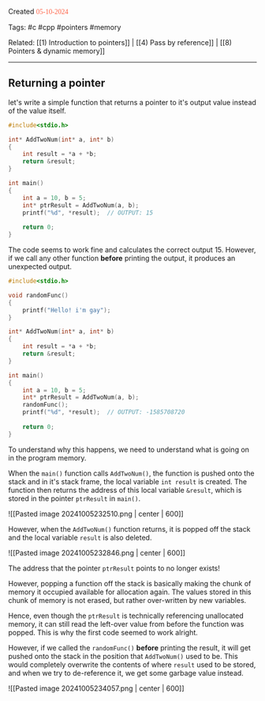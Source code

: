
Created <font style="color:tomato; font-family:Consolas;">05-10-2024</font>

Tags: #c #cpp #pointers #memory 

Related: [[1) Introduction to pointers]] | [[4) Pass by reference]] | [[8) Pointers & dynamic memory]]

****

## Returning a pointer

let's write a simple function that returns a pointer to it's output value instead of the value itself.

````c
#include<stdio.h>

int* AddTwoNum(int* a, int* b)
{
	int result = *a + *b;
	return &result;
}

int main()
{
	int a = 10, b = 5;
	int* ptrResult = AddTwoNum(a, b);
	printf("%d", *result);  // OUTPUT: 15
	
	return 0;
}
````

The code seems to work fine and calculates the correct output 15. However, if we call any other function **before** printing the output, it produces an unexpected output.

````c
#include<stdio.h>

void randomFunc()
{
	printf("Hello! i'm gay");
}

int* AddTwoNum(int* a, int* b)
{
	int result = *a + *b;
	return &result;
}

int main()
{
	int a = 10, b = 5;
	int* ptrResult = AddTwoNum(a, b);
	randomFunc();
	printf("%d", *result);  // OUTPUT: -1585708720
	
	return 0;
}
````

To understand why this happens, we need to understand what is going on in the program memory.

When the `main()` function calls `AddTwoNum()`, the function is pushed onto the stack and in it's stack frame, the local variable `int result` is created. The function then returns the address of this local variable `&result`, which is stored in the pointer `ptrResult` in `main()`.


![[Pasted image 20241005232510.png | center | 600]]


However, when the `AddTwoNum()` function returns, it is popped off the stack and the local variable `result` is also deleted.


![[Pasted image 20241005232846.png | center | 600]]


The address that the pointer `ptrResult` points to no longer exists! 

However, popping a function off the stack is basically making the chunk of memory it occupied available for allocation again. The values stored in this chunk of memory is not erased, but rather over-written by new variables.

Hence, even though the `ptrResult` is technically referencing unallocated memory, it can still read the left-over value from before the function was popped. This is why the first code seemed to work alright.

However, if we called the `randomFunc()` **before** printing the result, it will get pushed onto the stack in the position that `AddTwoNum()` used to be. This would completely overwrite the contents of where `result` used to be stored, and when we try to de-reference it, we get some garbage value instead.


![[Pasted image 20241005234057.png | center | 600]]
